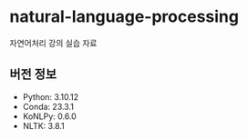 # natural-language-processing
자연어처리 강의 실습 자료

## 버전 정보
- Python: 3.10.12
- Conda: 23.3.1
- KoNLPy: 0.6.0
- NLTK: 3.8.1
